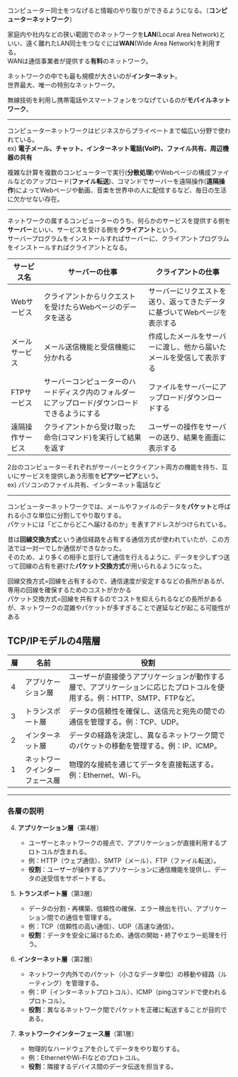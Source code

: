 コンピューター同士をつなげると情報のやり取りができるようになる。（**コンピューターネットワーク**）

家庭内や社内などの狭い範囲でのネットワークを**LAN**(Local Area Network)といい、遠く離れたLAN同士をつなぐには**WAN**(Wide Area Network)を利用する。  
WANは通信事業者が提供する**有料**のネットワーク。

ネットワークの中でも最も規模が大きいのが**インターネット**。  
世界最大、唯一の特別なネットワーク。  

無線技術を利用し携帯電話やスマートフォンをつなげているのが**モバイルネットワーク**。  

---

コンピューターネットワークはビジネスからプライベートまで幅広い分野で使われている。  
ex) **電子メール、チャット、インターネット電話(VoIP)、ファイル共有、周辺機器の共有**

複雑な計算を複数のコンピューターで実行(**分散処理**)やWebページの構成ファイルなどのアップロード(**ファイル転送**)、コマンドでサーバーを遠隔操作(**遠隔操作**)によってWebページや動画、音楽を世界中の人に配信するなど、毎日の生活に欠かせない存在。

---

ネットワークの属するコンピューターのうち、何らかのサービスを提供する側を**サーバー**といい、サービスを受ける側を**クライアント**という。  
サーバープログラムをインストールすればサーバーに、クライアントプログラムをインストールすればクライアントとなる。

| サービス名 | サーバーの仕事 | クライアントの仕事 |
|-----|-----|-----|
| Webサービス | クライアントからリクエストを受けたらWebページのデータを送る | サーバーにリクエストを送り、返ってきたデータに基づいてWebページを表示する |
| メールサービス | メール送信機能と受信機能に分かれる | 作成したメールをサーバーに渡し、他から届いたメールを受信して表示する |
| FTPサービス | サーバーコンピューターのハードディスク内のフォルダーにアップロード/ダウンロードできるようにする | ファイルをサーバーにアップロード/ダウンロードする |
| 遠隔操作サービス | クライアントから受け取った命令(コマンド)を実行して結果を返す | ユーザーの操作をサーバーの送り、結果を画面に表示する|  

2台のコンピューターそれぞれがサーバーとクライアント両方の機能を持ち、互いにサービスを提供しあう形態を**ピアツーピア**という。  
ex) パソコンのファイル共有、インターネット電話など

---

コンピューターネットワークでは、メールやファイルのデータを**パケット**と呼ばれる小さな単位に分割してやり取りする。  
パケットには「どこからどこへ届けるのか」を表すアドレスがつけられている。  

昔は**回線交換方式**という通信経路を占有する通信方式が使われていたが、この方法では一対一でしか通信ができなかった。  
そのため、より多くの相手と並行して通信を行えるように、データを少しずつ送って回線の占有を避けた**パケット交換方式**が用いられるようになった。

回線交換方式=回線を占有するので、通信速度が安定するなどの長所があるが、専用の回線を確保するためのコストがかかる  
パケット交換方式=回線を共有するのでコストを抑えられるなどの長所があるが、ネットワークの混雑やパケットが多すぎることで遅延などが起こる可能性がある

## TCP/IPモデルの4階層

| 層 | 名前                   | 役割                                                                                      |
|----|------------------------|-------------------------------------------------------------------------------------------|
| 4  | アプリケーション層     | ユーザーが直接使うアプリケーションが動作する層で、アプリケーションに応じたプロトコルを使用する。例：HTTP、SMTP、FTPなど。 |
| 3  | トランスポート層       | データの信頼性を確保し、送信元と宛先の間での通信を管理する。例：TCP、UDP。             |
| 2  | インターネット層       | データの経路を決定し、異なるネットワーク間でのパケットの移動を管理する。例：IP、ICMP。   |
| 1  | ネットワークインターフェース層 | 物理的な接続を通じてデータを直接転送する。例：Ethernet、Wi-Fi。                  |

---

### 各層の説明

4. **アプリケーション層**（第4層）  
   - ユーザーとネットワークの接点で、アプリケーションが直接利用するプロトコルが含まれる。
   - 例：HTTP（ウェブ通信）、SMTP（メール）、FTP（ファイル転送）。
   - **役割**：ユーザーが操作するアプリケーションに通信機能を提供し、データの送受信をサポートする。

3. **トランスポート層**（第3層）  
   - データの分割・再構築、信頼性の確保、エラー検出を行い、アプリケーション間での通信を管理する。
   - 例：TCP（信頼性の高い通信）、UDP（高速な通信）。
   - **役割**：データを安全に届けるため、通信の開始・終了やエラー処理を行う。

2. **インターネット層**（第2層）  
   - ネットワーク内外でのパケット（小さなデータ単位）の移動や経路（ルーティング）を管理する。
   - 例：IP（インターネットプロトコル）、ICMP（pingコマンドで使われるプロトコル）。
   - **役割**：異なるネットワーク間でパケットを正確に転送することが目的である。

1. **ネットワークインターフェース層**（第1層）  
   - 物理的なハードウェアを介してデータをやり取りする。
   - 例：EthernetやWi-Fiなどのプロトコル。
   - **役割**：隣接するデバイス間のデータ伝送を担当する。
